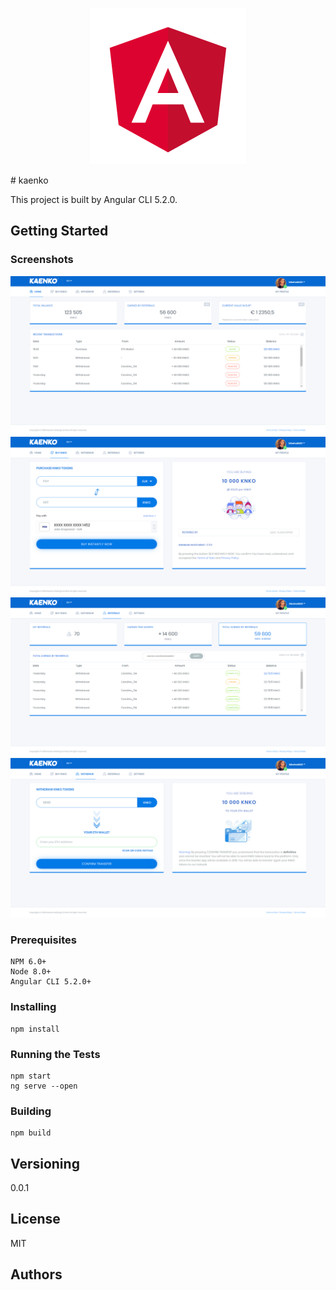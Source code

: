 <p align="center">
  <img src="./imgs/angular.png"/>
</p>
# kaenko

This project is built by Angular CLI 5.2.0.

## Getting Started

### Screenshots

![Home Page](./imgs/home.PNG)
![BuyKnko Page](./imgs/BuyKnko.PNG)
![Referrals Page](./imgs/Referrals.PNG)
![withdraw Page](./imgs/withdraw.PNG)

### Prerequisites

```
NPM 6.0+
Node 8.0+
Angular CLI 5.2.0+
```

### Installing

```
npm install
```

### Running the Tests

```
npm start
ng serve --open
```

### Building

```
npm build
```

## Versioning

0.0.1

## License

MIT

## Authors

